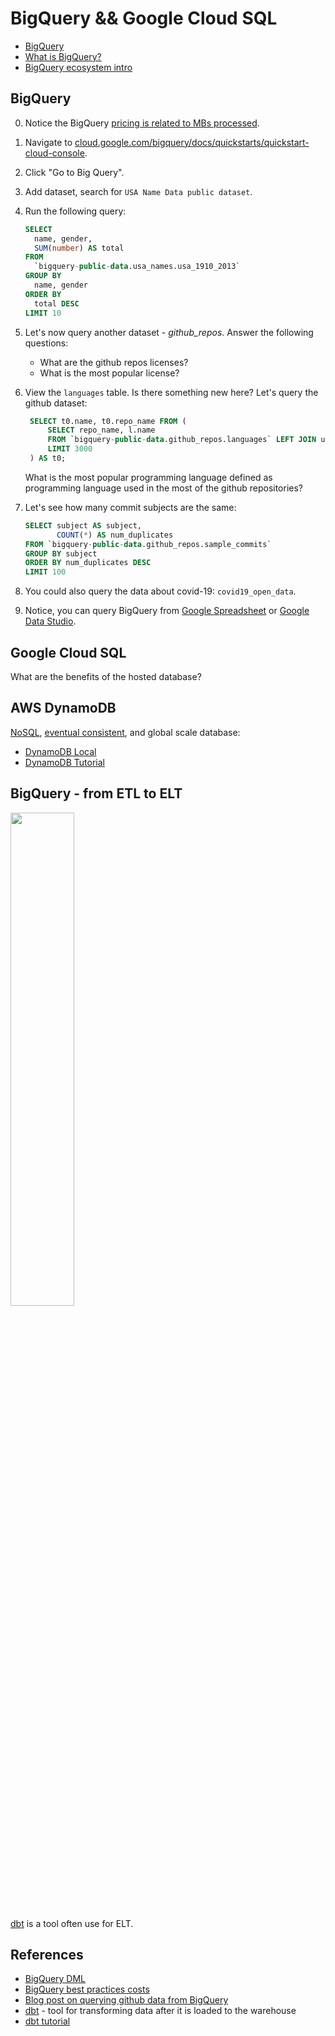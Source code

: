 # BigQuery && Google Cloud SQL

- [BigQuery](https://cloud.google.com/bigquery)
- [What is BigQuery?](https://cloud.google.com/bigquery/docs/introduction)
- [BigQuery ecosystem intro](https://globalcloudplatforms.com/2021/08/11/query-big-with-bigquery-a-cheat-sheet/)

## BigQuery

0. Notice the BigQuery [pricing is related to MBs processed](https://cloud.google.com/bigquery/pricing).

1. Navigate to [cloud.google.com/bigquery/docs/quickstarts/quickstart-cloud-console](https://cloud.google.com/bigquery/docs/quickstarts/quickstart-cloud-console).

2. Click "Go to Big Query".

3. Add dataset, search for `USA Name Data public dataset`.

4. Run the following query:

   ```sql
   SELECT
     name, gender,
     SUM(number) AS total
   FROM
     `bigquery-public-data.usa_names.usa_1910_2013`
   GROUP BY
     name, gender
   ORDER BY
     total DESC
   LIMIT 10
   ```

5. Let's now query another dataset - *github_repos*. Answer the following questions:

   - What are the github repos licenses?
   - What is the most popular license?

6. View the `languages` table. Is there something new here? Let's query the github dataset:

   ```sql
    SELECT t0.name, t0.repo_name FROM (
        SELECT repo_name, l.name
        FROM `bigquery-public-data.github_repos.languages` LEFT JOIN unnest(language) as l
        LIMIT 3000
    ) AS t0;
   ```

   What is the most popular programming language defined as programming language used in the most of the github repositories? 

7. Let's see how many commit subjects are the same:

   ```sql
   SELECT subject AS subject,
          COUNT(*) AS num_duplicates
   FROM `bigquery-public-data.github_repos.sample_commits`
   GROUP BY subject
   ORDER BY num_duplicates DESC
   LIMIT 100
   ```

8. You could also query the data about covid-19: `covid19_open_data`.

9. Notice, you can query BigQuery from [Google Spreadsheet](./spreadsheet.js) or [Google Data Studio](https://datastudio.google.com/).

## Google Cloud SQL

What are the benefits of the hosted database?

## AWS DynamoDB

[NoSQL](https://docs.aws.amazon.com/amazondynamodb/latest/developerguide/bp-general-nosql-design.html), [eventual consistent](https://docs.aws.amazon.com/amazondynamodb/latest/developerguide/HowItWorks.ReadConsistency.html), and global scale database:

- [DynamoDB Local](https://docs.aws.amazon.com/amazondynamodb/latest/developerguide/DynamoDBLocal.DownloadingAndRunning.html)
- [DynamoDB Tutorial](https://docs.aws.amazon.com/amazondynamodb/latest/developerguide/getting-started-step-1.html)

## BigQuery - from ETL to ELT

<img src="https://miro.medium.com/max/1400/0*fJEKULbHVSe14xD2" width="45%" />
<!-- https://blog.rittmananalytics.com/how-rittman-analytics-centralizes-saas-data-sources-using-dbt-and-google-bigquery-3fd952773ec1 -->

[dbt](https://github.com/dbt-labs/dbt-core) is a tool often use for ELT.

## References

- [BigQuery DML](https://cloud.google.com/bigquery/docs/reference/standard-sql/dml-syntax)
- [BigQuery best practices costs](https://cloud.google.com/bigquery/docs/best-practices-costs)
- [Blog post on querying github data from BigQuery](https://medium.com/nerd-for-tech/yet-another-analysis-of-bigquery-github-dataset-3be93c0857ff)
- [dbt](https://github.com/dbt-labs/dbt-core) - tool for transforming data after it is loaded to the warehouse
- [dbt tutorial](https://github.com/josephmachado/simple_dbt_project)
